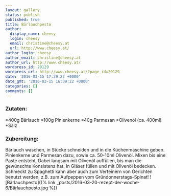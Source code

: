 ```yaml
---
layout: gallery
status: publish
published: true
title: Bärlauchpesto
author:
  display_name: cheesy
  login: cheesy
  email: christine@cheesy.at
  url: http://www.cheesy.at/
author_login: cheesy
author_email: christine@cheesy.at
author_url: http://www.cheesy.at/
wordpress_id: 29129
wordpress_url: http://www.cheesy.at/?page_id=29129
date: '2016-03-15 17:39:22 +0000'
date_gmt: '2016-03-15 16:39:22 +0000'
categories: []
comments: []
---
```

### Zutaten:
\*400g Bärlauch
\*100g Pinienkerne
\*40g Parmesan
\*Olivenöl (ca. 400ml)
\*Salz
### Zubereitung:
Bärlauch waschen, in Stücke schneiden und in die Küchenmaschine geben. Pinienkerne und Parmesan dazu, sowie ca. 50-10ml Olivenöl. Mixen bis eine Paste entsteht. Dabei langsam mit Olivenöl auffüllen, bis man die gewünschte Konsistenz hat. In Gläser füllen und mit Olivenöl bedecken. Schmeckt zu Spaghetti kann aber auch zum Verfeinern von Gerichten benutzt werden, z.B. zum Aufpeppen vom Gründonnerstags-Spinat!
![Bärlauchpesto]({% link _posts/2016-03-20-rezept-der-woche-6/Bärlauchpesto.jpg %})
